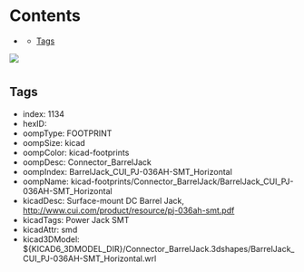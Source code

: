 



Contents
========

* [](#)
	* [Tags](#tags)
  
![][im]
# 

## Tags

- index: 1134
- hexID: 
- oompType: FOOTPRINT
- oompSize: kicad
- oompColor: kicad-footprints
- oompDesc: Connector_BarrelJack
- oompIndex: BarrelJack_CUI_PJ-036AH-SMT_Horizontal
- oompName: kicad-footprints/Connector_BarrelJack/BarrelJack_CUI_PJ-036AH-SMT_Horizontal
- kicadDesc: Surface-mount DC Barrel Jack, http://www.cui.com/product/resource/pj-036ah-smt.pdf
- kicadTags: Power Jack SMT
- kicadAttr: smd
- kicad3DModel: ${KICAD6_3DMODEL_DIR}/Connector_BarrelJack.3dshapes/BarrelJack_CUI_PJ-036AH-SMT_Horizontal.wrl



[im]: image.png
